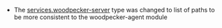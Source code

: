 - The [services.woodpecker-server](#opt-services.woodpecker-server.environmentFile) type was changed to list of paths to be more consistent to the woodpecker-agent module
